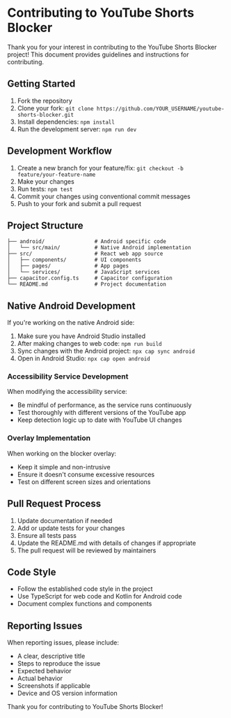 
# Contributing to YouTube Shorts Blocker

Thank you for your interest in contributing to the YouTube Shorts Blocker project! This document provides guidelines and instructions for contributing.

## Getting Started

1. Fork the repository
2. Clone your fork: `git clone https://github.com/YOUR_USERNAME/youtube-shorts-blocker.git`
3. Install dependencies: `npm install`
4. Run the development server: `npm run dev`

## Development Workflow

1. Create a new branch for your feature/fix: `git checkout -b feature/your-feature-name`
2. Make your changes
3. Run tests: `npm test`
4. Commit your changes using conventional commit messages
5. Push to your fork and submit a pull request

## Project Structure

```
├── android/                # Android specific code
│   └── src/main/           # Native Android implementation
├── src/                    # React web app source
│   ├── components/         # UI components
│   ├── pages/              # App pages
│   └── services/           # JavaScript services
├── capacitor.config.ts     # Capacitor configuration
└── README.md               # Project documentation
```

## Native Android Development

If you're working on the native Android side:

1. Make sure you have Android Studio installed
2. After making changes to web code: `npm run build`
3. Sync changes with the Android project: `npx cap sync android`
4. Open in Android Studio: `npx cap open android`

### Accessibility Service Development

When modifying the accessibility service:

- Be mindful of performance, as the service runs continuously
- Test thoroughly with different versions of the YouTube app
- Keep detection logic up to date with YouTube UI changes

### Overlay Implementation

When working on the blocker overlay:

- Keep it simple and non-intrusive
- Ensure it doesn't consume excessive resources
- Test on different screen sizes and orientations

## Pull Request Process

1. Update documentation if needed
2. Add or update tests for your changes
3. Ensure all tests pass
4. Update the README.md with details of changes if appropriate
5. The pull request will be reviewed by maintainers

## Code Style

- Follow the established code style in the project
- Use TypeScript for web code and Kotlin for Android code
- Document complex functions and components

## Reporting Issues

When reporting issues, please include:

- A clear, descriptive title
- Steps to reproduce the issue
- Expected behavior
- Actual behavior
- Screenshots if applicable
- Device and OS version information

Thank you for contributing to YouTube Shorts Blocker!
